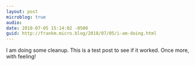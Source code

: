 ```yaml
---
layout: post
microblog: true
audio: 
date: 2018-07-05 15:14:02 -0500
guid: http://frankm.micro.blog/2018/07/05/i-am-doing.html
---
```

I am doing some cleanup. This is a test post to see if it worked. Once more, with feeling!
